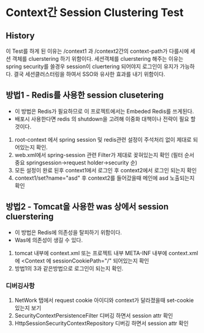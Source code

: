 # Context간 Session Clustering Test


## History
이 Test를 하게 된 이유는 /context1 과 /context2간의 context-path가 다를시에 세션 객체를 cluerstering 하기 위함이다.
세션객체를 cluerstering 해주는 이유는 spring security를 쓸경우 session이 cluertering 되어야지 로그인이 유지가 가능하다.
결국 세션클러스터링을 하여서 SSO와 유사한 효과를 내기 위함이다.

## 방법1 - Redis를 사용한 session clusetering
- 이 방법은 Redis가 필요하므로 이 프로젝트에서는 Embeded Redis를 쓰게된다.
- 배포시 사용한다면 redis 의 shutdown을 고려해 이중화 대책이나 전략이 필요 할 것이다.
1. root-context 에서 spring session 및 redis관련 설정이 주석처리 없이 제대로 되어있는지 확인.
2. web.xml에서 spring-session 관련 Filter가 제대로 꽂혀있는지 확인 (필터 순서 중요 springsession->request holder->security 순)
3. 모든 설정이 완료 된후 context1에서 로그인 후 context2에서 로그인 되는지 확인
4. context1/set?name="asd" 후 context2를 들어갔을때 메인에 asd 노출되는지 확인

## 방법2 - Tomcat을 사용한 was 상에서 session cluerstering
- 이 방법은 Redis에 의존성을 탈피하기 위함이다.
- Was에 의존성이 생길 수 있다.
1. tomcat 내부에 context.xml 또는 프로젝트 내부 META-INF 내부에 context.xml에 <Context 에 sessionCookiePath="/" 되어있는지 확인
2. 방법1의 3과 같은방법으로 로그인이 되는지 확인.


### 디버깅사항
1. NetWork 탭에서 request cookie 아이디와 context가 달라졌을때 set-cookie 있는지 보기
2. SecurityContextPersistenceFilter 디버깅 하면서 session attr 확인
3. HttpSessionSecurityContextRepository 디버깅 하면서 session attr 확인